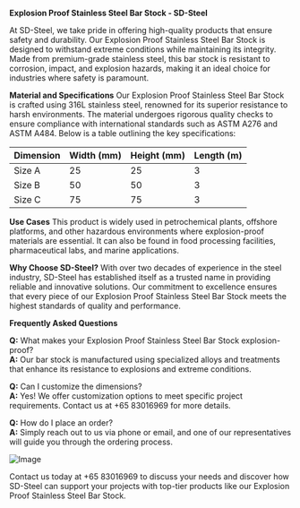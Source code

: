 **Explosion Proof Stainless Steel Bar Stock - SD-Steel**

At SD-Steel, we take pride in offering high-quality products that ensure safety and durability. Our Explosion Proof Stainless Steel Bar Stock is designed to withstand extreme conditions while maintaining its integrity. Made from premium-grade stainless steel, this bar stock is resistant to corrosion, impact, and explosion hazards, making it an ideal choice for industries where safety is paramount.

**Material and Specifications**
Our Explosion Proof Stainless Steel Bar Stock is crafted using 316L stainless steel, renowned for its superior resistance to harsh environments. The material undergoes rigorous quality checks to ensure compliance with international standards such as ASTM A276 and ASTM A484. Below is a table outlining the key specifications:

| **Dimension** | **Width (mm)** | **Height (mm)** | **Length (m)** |
|---------------|----------------|-----------------|----------------|
| Size A        | 25             | 25              | 3              |
| Size B        | 50             | 50              | 3              |
| Size C        | 75             | 75              | 3              |

**Use Cases**
This product is widely used in petrochemical plants, offshore platforms, and other hazardous environments where explosion-proof materials are essential. It can also be found in food processing facilities, pharmaceutical labs, and marine applications.

**Why Choose SD-Steel?**
With over two decades of experience in the steel industry, SD-Steel has established itself as a trusted name in providing reliable and innovative solutions. Our commitment to excellence ensures that every piece of our Explosion Proof Stainless Steel Bar Stock meets the highest standards of quality and performance.

**Frequently Asked Questions**

**Q:** What makes your Explosion Proof Stainless Steel Bar Stock explosion-proof?  
**A:** Our bar stock is manufactured using specialized alloys and treatments that enhance its resistance to explosions and extreme conditions.

**Q:** Can I customize the dimensions?  
**A:** Yes! We offer customization options to meet specific project requirements. Contact us at +65 83016969 for more details.

**Q:** How do I place an order?  
**A:** Simply reach out to us via phone or email, and one of our representatives will guide you through the ordering process.

![Image](https://github.com/user-attachments/assets/2567258e-e124-4816-932d-1809bd27ef0b)

Contact us today at +65 83016969 to discuss your needs and discover how SD-Steel can support your projects with top-tier products like our Explosion Proof Stainless Steel Bar Stock.